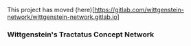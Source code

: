 This project has moved (here)[https://gitlab.com/wittgenstein-network/wittgenstein-network.gitlab.io]
### Wittgenstein's Tractatus Concept Network
